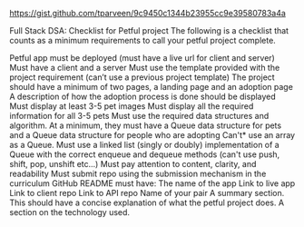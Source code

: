 https://gist.github.com/tparveen/9c9450c1344b23955cc9e39580783a4a

Full Stack DSA: Checklist for Petful project
The following is a checklist that counts as a minimum requirements to call your petful project complete.

Petful app must be deployed (must have a live url for client and server)
Must have a client and a server
Must use the template provided with the project requirement (can’t use a previous project template)
The project should have a minimum of two pages, a landing page and an adoption page
A description of how the adoption process is done should be displayed
Must display at least 3-5 pet images
Must display all the required information for all 3-5 pets
Must use the required data structures and algorithm. At a minimum, they must have a Queue data structure for pets and a Queue data structure for people who are adopting
Can't* use an array as a Queue. Must use a linked list (singly or doubly) implementation of a Queue with the correct enqueue and dequeue methods (can't use push, shift, pop, unshift etc...)
Must pay attention to content, clarity, and readability
Must submit repo using the submission mechanism in the curriculum
GitHub README must have:
The name of the app
Link to live app
Link to client repo
Link to API repo
Name of your pair
A summary section. This should have a concise explanation of what the petful project does.
A section on the technology used.